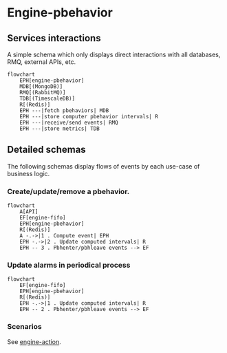 # Engine-pbehavior

## Services interactions

A simple schema which only displays direct interactions with all databases, RMQ, external APIs, etc.

```mermaid
flowchart
    EPH[engine-pbehavior]
    MDB[(MongoDB)]
    RMQ[(RabbitMQ)]
    TDB[(TimescaleDB)]
    R[(Redis)]
    EPH ---|fetch pbehaviors| MDB
    EPH ---|store computer pbehavior intervals| R
    EPH ---|receive/send events| RMQ
    EPH ---|store metrics| TDB
```

## Detailed schemas

The following schemas display flows of events by each use-case of business logic.

### Create/update/remove a pbehavior.

```mermaid
flowchart
    A[API]
    EF[engine-fifo]
    EPH[engine-pbehavior]
    R[(Redis)]
    A -.->|1 . Compute event| EPH
    EPH -.->|2 . Update computed intervals| R
    EPH -- 3 . Pbhenter/pbhleave events --> EF
```

### Update alarms in periodical process 

```mermaid
flowchart
    EF[engine-fifo]
    EPH[engine-pbehavior]
    R[(Redis)]
    EPH -.->|1 . Update computed intervals| R
    EPH -- 2 . Pbhenter/pbhleave events --> EF
```

### Scenarios

See [engine-action](./engine-action.md).

